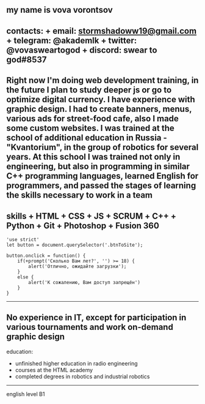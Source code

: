 my name is vova vorontsov
---
contacts:
    + email: stormshadoww19@gmail.com
    + telegram: @akademlk
    + twitter: @vovasweartogod
    + discord: swear to god#8537
---
Right now I'm doing web development training, in the future I plan to study deeper js or go to optimize digital currency. 
I have experience with graphic design. I had to create banners, menus, various ads for street-food cafe, also I made some custom websites. 
I was trained at the school of additional education in Russia - "Kvantorium", in the group of robotics for several years. At this school I was trained not only in engineering, but also in programming in similar C++ programming languages, learned English for programmers, and passed the stages of learning the skills necessary to work in a team
---
skills
    + HTML
    + CSS
    + JS
    + SCRUM
    + С++
    + Python
    + Git
    + Photoshop
    + Fusion 360
---
```
'use strict'
let button = document.querySelector('.btnToSite');

button.onclick = function() {
    if(+prompt('Сколько Вам лет?', '') >= 18) {
        alert('Отлично, ожидайте загрузки');
    } 
    else {
        alert('К сожалению, Вам доступ запрещён')
    }
}
```
---
No experience in IT, except for participation in various tournaments and work on-demand graphic design
---
education:
   + unfinished higher education in radio engineering
   + courses at the HTML academy
   + сompleted degrees in robotics and industrial robotics
---
english level B1
